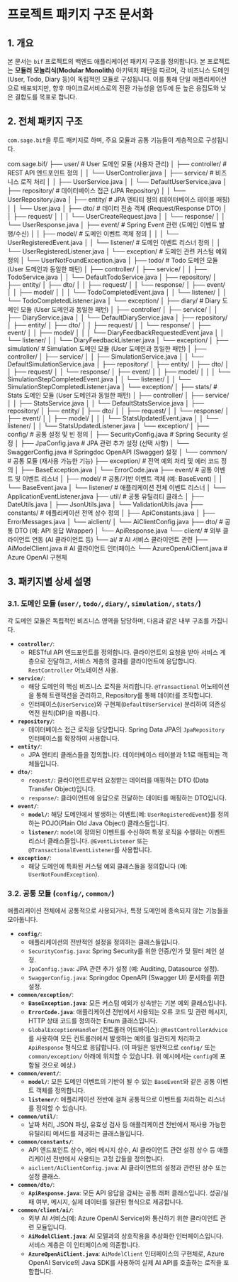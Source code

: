 # 프로젝트 패키지 구조 문서화

## 1. 개요

본 문서는 `bif` 프로젝트의 백엔드 애플리케이션 패키지 구조를 정의합니다. 본 프로젝트는 **모듈러 모놀리식(Modular Monolith)** 아키텍처 패턴을 따르며, 각 비즈니스 도메인(User, Todo, Diary 등)이 독립적인 모듈로 구성됩니다. 이를 통해 단일 애플리케이션으로 배포되지만, 향후 마이크로서비스로의 전환 가능성을 염두에 둔 높은 응집도와 낮은 결합도를 목표로 합니다.

## 2. 전체 패키지 구조

`com.sage.bif`을 루트 패키지로 하며, 주요 모듈과 공통 기능들이 계층적으로 구성됩니다.

com.sage.bif/
├── user/                      # User 도메인 모듈 (사용자 관리)
│   ├── controller/            # REST API 엔드포인트 정의
│   │   └── UserController.java
│   ├── service/               # 비즈니스 로직 처리
│   │   ├── UserService.java
│   │   └── DefaultUserService.java
│   ├── repository/            # 데이터베이스 접근 (JPA Repository)
│   │   └── UserRepository.java
│   ├── entity/                # JPA 엔티티 정의 (데이터베이스 테이블 매핑)
│   │   └── User.java
│   ├── dto/                   # 데이터 전송 객체 (Request/Response DTO)
│   │   ├── request/
│   │   │   └── UserCreateRequest.java
│   │   └── response/
│   │       └── UserResponse.java
│   ├── event/                 # Spring Event 관련 (도메인 이벤트 발행/수신)
│   │   ├── model/             # 도메인 이벤트 객체 정의
│   │   │   └── UserRegisteredEvent.java
│   │   └── listener/          # 도메인 이벤트 리스너 정의
│   │       └── UserRegisteredListener.java
│   └── exception/             # 도메인 관련 커스텀 예외 정의
│       └── UserNotFoundException.java
│
├── todo/                      # Todo 도메인 모듈 (User 도메인과 동일한 패턴)
│   ├── controller/
│   ├── service/
│   │   ├── TodoService.java
│   │   └── DefaultTodoService.java
│   ├── repository/
│   ├── entity/
│   ├── dto/
│   │   ├── request/
│   │   └── response/
│   ├── event/
│   │   ├── model/
│   │   │   └── TodoCompletedEvent.java
│   │   └── listener/
│   │       └── TodoCompletedListener.java
│   └── exception/
│
├── diary/                     # Diary 도메인 모듈 (User 도메인과 동일한 패턴)
│   ├── controller/
│   ├── service/
│   │   ├── DiaryService.java
│   │   └── DefaultDiaryService.java
│   ├── repository/
│   ├── entity/
│   ├── dto/
│   │   ├── request/
│   │   └── response/
│   ├── event/
│   │   ├── model/
│   │   │   └── DiaryFeedbackRequestedEvent.java
│   │   └── listener/
│   │       └── DiaryFeedbackListener.java
│   └── exception/
│
├── simulation/                # Simulation 도메인 모듈 (User 도메인과 동일한 패턴)
│   ├── controller/
│   ├── service/
│   │   ├── SimulationService.java
│   │   └── DefaultSimulationService.java
│   ├── repository/
│   ├── entity/
│   ├── dto/
│   │   ├── request/
│   │   └── response/
│   ├── event/
│   │   ├── model/
│   │   │   └── SimulationStepCompletedEvent.java
│   │   └── listener/
│   │       └── SimulationStepCompletedListener.java
│   └── exception/
│
├── stats/                     # Stats 도메인 모듈 (User 도메인과 동일한 패턴)
│   ├── controller/
│   ├── service/
│   │   ├── StatsService.java
│   │   └── DefaultStatsService.java
│   ├── repository/
│   ├── entity/
│   ├── dto/
│   │   ├── request/
│   │   └── response/
│   ├── event/
│   │   ├── model/
│   │   │   └── StatsUpdatedEvent.java
│   │   └── listener/
│   │       └── StatsUpdatedListener.java
│   └── exception/
│
├── config/                   # 공통 설정 및 빈 정의
│   ├── SecurityConfig.java   # Spring Security 설정
│   ├── JpaConfig.java        # JPA 관련 추가 설정 (선택 사항)
│   └── SwaggerConfig.java    # Springdoc OpenAPI (Swagger) 설정
│
└── common/                   # 공통 모듈 (재사용 가능한 기능)
├── exception/            # 전역 예외 처리 및 에러 코드 정의
│   ├── BaseException.java
│   └── ErrorCode.java
├── event/                # 공통 이벤트 및 이벤트 리스너
│   ├── model/            # 공통/기반 이벤트 객체 (예: BaseEvent)
│   │   └── BaseEvent.java
│   └── listener/         # 애플리케이션 전체 이벤트 리스너
│       └── ApplicationEventListener.java
├── util/                 # 공통 유틸리티 클래스
│   ├── DateUtils.java
│   ├── JsonUtils.java
│   └── ValidationUtils.java
├── constants/            # 애플리케이션 전역 상수 정의
│   ├── ApiConstants.java
│   ├── ErrorMessages.java
│   └── aiclient/
│       └── AiClientConfig.java
├── dto/                  # 공통 DTO (예: API 응답 Wrapper)
│   └── ApiResponse.java
└── client/               # 외부 클라이언트 연동 (AI 클라이언트 등)
└── ai/               # AI 서비스 클라이언트 관련
├── AiModelClient.java      # AI 클라이언트 인터페이스
└── AzureOpenAiClient.java  # Azure OpenAI 구현체


## 3. 패키지별 상세 설명

### 3.1. 도메인 모듈 (`user/`, `todo/`, `diary/`, `simulation/`, `stats/`)

각 도메인 모듈은 독립적인 비즈니스 영역을 담당하며, 다음과 같은 내부 구조를 가집니다.

* **`controller/`**:
    * RESTful API 엔드포인트를 정의합니다. 클라이언트의 요청을 받아 서비스 계층으로 전달하고, 서비스 계층의 결과를 클라이언트에 응답합니다. `RestController` 어노테이션 사용.
* **`service/`**:
    * 해당 도메인의 핵심 비즈니스 로직을 처리합니다. `@Transactional` 어노테이션을 통해 트랜잭션을 관리하고, Repository를 통해 데이터를 조작합니다.
    * 인터페이스(`UserService`)와 구현체(`DefaultUserService`) 분리하여 의존성 역전 원칙(DIP)을 따릅니다.
* **`repository/`**:
    * 데이터베이스 접근 로직을 담당합니다. Spring Data JPA의 `JpaRepository` 인터페이스를 확장하여 사용합니다.
* **`entity/`**:
    * JPA 엔티티 클래스들을 정의합니다. 데이터베이스 테이블과 1:1로 매핑되는 객체들입니다.
* **`dto/`**:
    * `request/`: 클라이언트로부터 요청받는 데이터를 매핑하는 DTO (Data Transfer Object)입니다.
    * `response/`: 클라이언트에 응답으로 전달하는 데이터를 매핑하는 DTO입니다.
* **`event/`**:
    * **`model/`**: 해당 도메인에서 발생하는 이벤트(예: `UserRegisteredEvent`)를 정의하는 POJO(Plain Old Java Object) 클래스들입니다.
    * **`listener/`**: `model`에 정의된 이벤트를 수신하여 특정 로직을 수행하는 이벤트 리스너 클래스들입니다. `@EventListener` 또는 `@TransactionalEventListener`를 사용합니다.
* **`exception/`**:
    * 해당 도메인에 특화된 커스텀 예외 클래스들을 정의합니다 (예: `UserNotFoundException`).

### 3.2. 공통 모듈 (`config/`, `common/`)

애플리케이션 전체에서 공통적으로 사용되거나, 특정 도메인에 종속되지 않는 기능들을 모아둡니다.

* **`config/`**:
    * 애플리케이션의 전반적인 설정을 정의하는 클래스들입니다.
    * `SecurityConfig.java`: Spring Security를 위한 인증/인가 및 필터 체인 설정.
    * `JpaConfig.java`: JPA 관련 추가 설정 (예: Auditing, Datasource 설정).
    * `SwaggerConfig.java`: Springdoc OpenAPI (Swagger UI) 문서화를 위한 설정.
* **`common/exception/`**:
    * **`BaseException.java`**: 모든 커스텀 예외가 상속받는 기본 예외 클래스입니다.
    * **`ErrorCode.java`**: 애플리케이션 전반에서 사용되는 오류 코드 및 관련 메시지, HTTP 상태 코드를 정의하는 Enum 클래스입니다.
    * `GlobalExceptionHandler` (컨트롤러 어드바이스): `@RestControllerAdvice`를 사용하여 모든 컨트롤러에서 발생하는 예외를 일관되게 처리하고 `ApiResponse` 형식으로 응답합니다. (이 파일은 일반적으로 `config/` 또는 `common/exception/` 아래에 위치할 수 있습니다. 위 예시에서는 `config`에 포함될 것으로 예상.)
* **`common/event/`**:
    * **`model/`**: 모든 도메인 이벤트의 기반이 될 수 있는 `BaseEvent`와 같은 공통 이벤트 객체를 정의합니다.
    * **`listener/`**: 애플리케이션 전반에 걸쳐 공통적으로 이벤트를 처리하는 리스너를 정의할 수 있습니다.
* **`common/util/`**:
    * 날짜 처리, JSON 파싱, 유효성 검사 등 애플리케이션 전반에서 재사용 가능한 유틸리티 메서드를 제공하는 클래스들입니다.
* **`common/constants/`**:
    * API 엔드포인트 상수, 에러 메시지 상수, AI 클라이언트 관련 설정 상수 등 애플리케이션 전반에서 사용되는 고정 값들을 정의합니다.
    * `aiclient/AiClientConfig.java`: AI 클라이언트의 설정과 관련된 상수 또는 설정 클래스.
* **`common/dto/`**:
    * **`ApiResponse.java`**: 모든 API 응답을 감싸는 공통 래퍼 클래스입니다. 성공/실패 여부, 메시지, 실제 데이터를 일관된 형식으로 제공합니다.
* **`common/client/ai/`**:
    * 외부 AI 서비스(예: Azure OpenAI Service)와 통신하기 위한 클라이언트 관련 모듈입니다.
    * **`AiModelClient.java`**: AI 모델과의 상호작용을 추상화한 인터페이스입니다. 서비스 계층은 이 인터페이스에 의존합니다.
    * **`AzureOpenAiClient.java`**: `AiModelClient` 인터페이스의 구현체로, Azure OpenAI Service의 Java SDK를 사용하여 실제 AI API를 호출하는 로직을 포함합니다.
